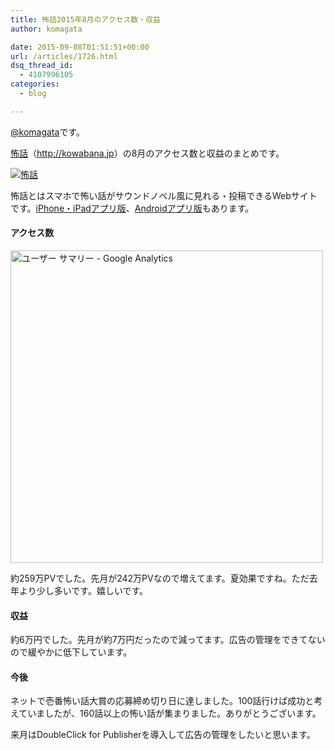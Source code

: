 ```yaml
---
title: 怖話2015年8月のアクセス数・収益
author: komagata

date: 2015-09-08T01:51:51+00:00
url: /articles/1726.html
dsq_thread_id:
  - 4107996105
categories:
  - blog

---
```

[@komagata][1]です。

<a title="怖話" href="http://kowabana.jp" target="_blank">怖話</a>（<a title="怖話" href="http://kowabana.jp" target="_blank">http://kowabana.jp</a>）の8月のアクセス数と収益のまとめです。

<p class="center">
  <a href="http://kowabana.jp"><img alt="怖話" src="http://i.gyazo.com/19e880127697f2aa72533b8e32ed6a2a.png" /></a>
</p>

怖話とはスマホで怖い話がサウンドノベル風に見れる・投稿できるWebサイトです。<a title="怖話iPhone・iPadアプリ版" href="https://itunes.apple.com/jp/app/bu-hua-zui-buno1wan5000huano/id564486792?l=ja&mt=8" target="_blank">iPhone・iPadアプリ版</a>、<a title="怖話Androidアプリ版" href="https://play.google.com/store/apps/details?id=jp.fjord.kowabana" target="_blank">Androidアプリ版</a>もあります。

#### アクセス数

<p class="center">
  <img alt="ユーザー サマリー - Google Analytics" src="https://gyazo.com/8817d268e3eb74bfdfa7cec9049aa674.png" width="500px" />
</p>

約259万PVでした。先月が242万PVなので増えてます。夏効果ですね。ただ去年より少し多いです。嬉しいです。

#### 収益

約6万円でした。先月が約7万円だったので減ってます。広告の管理をできてないので緩やかに低下しています。

#### 今後

ネットで壱番怖い話大賞の応募締め切り日に達しました。100話行けば成功と考えていましたが、160話以上の怖い話が集まりました。ありがとうございます。

来月はDoubleClick for Publisherを導入して広告の管理をしたいと思います。

 [1]: http://twitter.com/komagata